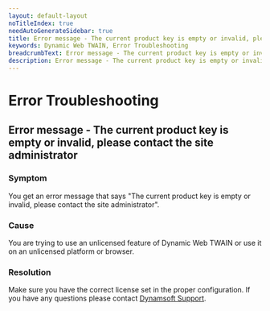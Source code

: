 ```yaml
---
layout: default-layout
noTitleIndex: true
needAutoGenerateSidebar: true
title: Error message - The current product key is empty or invalid, please contact the site administrator
keywords: Dynamic Web TWAIN, Error Troubleshooting
breadcrumbText: Error message - The current product key is empty or invalid, please contact the site administrator
description: Error message - The current product key is empty or invalid, please contact the site administrator
---
```


# Error Troubleshooting

## Error message - The current product key is empty or invalid, please contact the site administrator

### Symptom

You get an error message that says "The current product key is empty or invalid, please contact the site administrator".

### Cause

You are trying to use an unlicensed feature of Dynamic Web TWAIN or use it on an unlicensed platform or browser.

### Resolution

Make sure you have the correct license set in the proper configuration. If you have any questions please contact <a href="mailto:support@dynamsoft.com" target="_blank">Dynamsoft Support</a>.

